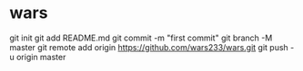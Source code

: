 # wars
git init
git add README.md
git commit -m "first commit"
git branch -M master
git remote add origin https://github.com/wars233/wars.git
git push -u origin master
